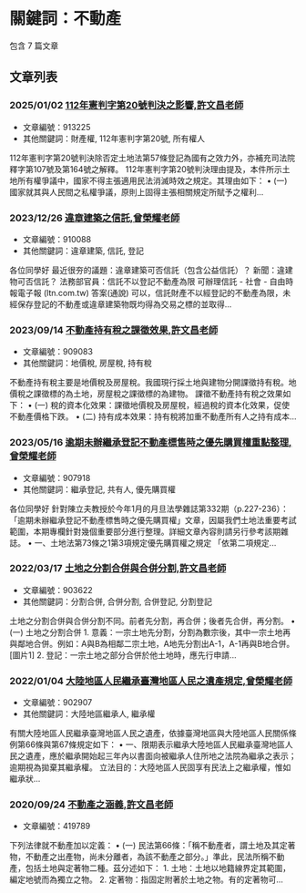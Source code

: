 # 關鍵詞：不動產

包含 7 篇文章

## 文章列表

### 2025/01/02 [112年憲判字第20號判決之影響,許文昌老師](../../articles/913225_112%E5%B9%B4%E6%86%B2%E5%88%A4%E5%AD%97%E7%AC%AC20%E8%99%9F%E5%88%A4%E6%B1%BA%E4%B9%8B%E5%BD%B1%E9%9F%BF%2C%E8%A8%B1%E6%96%87%E6%98%8C%E8%80%81%E5%B8%AB.md)
- 文章編號：913225
- 其他關鍵詞：財產權, 112年憲判字第20號, 所有權人

112年憲判字第20號判決除否定土地法第57條登記為國有之效力外，亦補充司法院釋字第107號及第164號之解釋。 112年憲判字第20號判決理由提及，本件所示土地所有權爭議中，國家不得主張適用民法消滅時效之規定。其理由如下： • (一) 國家就其與人民間之私權爭議，原則上固得主張相關規定所賦予之權利...

### 2023/12/26 [違章建築之信託,曾榮耀老師](../../articles/910088_%E9%81%95%E7%AB%A0%E5%BB%BA%E7%AF%89%E4%B9%8B%E4%BF%A1%E8%A8%97%2C%E6%9B%BE%E6%A6%AE%E8%80%80%E8%80%81%E5%B8%AB.md)
- 文章編號：910088
- 其他關鍵詞：違章建築, 信託, 登記

各位同學好 最近很夯的議題：違章建築可否信託（包含公益信託）？ 新聞：違建物可否信託？ 法務部官員：信託不以登記不動產為限 可辦理信託 - 社會 - 自由時報電子報 (ltn.com.tw) 答案(通說) 可以，信託財產不以經登記的不動產為限，未經保存登記的不動產或違章建築物既均得為交易之標的並取得...

### 2023/09/14 [不動產持有稅之課徵效果,許文昌老師](../../articles/909083_%E4%B8%8D%E5%8B%95%E7%94%A2%E6%8C%81%E6%9C%89%E7%A8%85%E4%B9%8B%E8%AA%B2%E5%BE%B5%E6%95%88%E6%9E%9C%2C%E8%A8%B1%E6%96%87%E6%98%8C%E8%80%81%E5%B8%AB.md)
- 文章編號：909083
- 其他關鍵詞：地價稅, 房屋稅, 持有稅

不動產持有稅主要是地價稅及房屋稅。我國現行採土地與建物分開課徵持有稅。地價稅之課徵標的為土地，房屋稅之課徵標的為建物。 課徵不動產持有稅之效果如下： • (一) 稅的資本化效果：課徵地價稅及房屋稅，經過稅的資本化效果，促使不動產價格下跌。 • (二) 持有成本效果：持有稅將加重不動產所有人之持有成本...

### 2023/05/16 [逾期未辦繼承登記不動產標售時之優先購買權重點整理,曾榮耀老師](../../articles/907918_%E9%80%BE%E6%9C%9F%E6%9C%AA%E8%BE%A6%E7%B9%BC%E6%89%BF%E7%99%BB%E8%A8%98%E4%B8%8D%E5%8B%95%E7%94%A2%E6%A8%99%E5%94%AE%E6%99%82%E4%B9%8B%E5%84%AA%E5%85%88%E8%B3%BC%E8%B2%B7%E6%AC%8A%E9%87%8D%E9%BB%9E%E6%95%B4%E7%90%86%2C%E6%9B%BE%E6%A6%AE%E8%80%80%E8%80%81%E5%B8%AB.md)
- 文章編號：907918
- 其他關鍵詞：繼承登記, 共有人, 優先購買權

各位同學好 針對陳立夫教授於今年1月的月旦法學雜誌第332期（p.227-236）：「逾期未辦繼承登記不動產標售時之優先購買權」文章，因屬我們土地法重要考試範圍，本期專欄針對幾個重要部分進行整理。詳細文章內容則請另行參考該期雜誌。 • 一、土地法第73條之1第3項規定優先購買權之規定 「依第二項規定...

### 2022/03/17 [土地之分割合併與合併分割,許文昌老師](../../articles/903622_%E5%9C%9F%E5%9C%B0%E4%B9%8B%E5%88%86%E5%89%B2%E5%90%88%E4%BD%B5%E8%88%87%E5%90%88%E4%BD%B5%E5%88%86%E5%89%B2%2C%E8%A8%B1%E6%96%87%E6%98%8C%E8%80%81%E5%B8%AB.md)
- 文章編號：903622
- 其他關鍵詞：分割合併, 合併分割, 合併登記, 分割登記

土地之分割合併與合併分割不同。前者先分割，再合併；後者先合併，再分割。 • (一) 土地之分割合併 1. 意義：一宗土地先分割，分割為數宗後，其中一宗土地再與鄰地合併。例如：A與B為相鄰二宗土地，A地先分割出A-1，A-1再與B地合併。[圖片1] 2. 登記：一宗土地之部分合併於他土地時，應先行申請...

### 2022/01/04 [大陸地區人民繼承臺灣地區人民之遺產規定,曾榮耀老師](../../articles/902907_%E5%A4%A7%E9%99%B8%E5%9C%B0%E5%8D%80%E4%BA%BA%E6%B0%91%E7%B9%BC%E6%89%BF%E8%87%BA%E7%81%A3%E5%9C%B0%E5%8D%80%E4%BA%BA%E6%B0%91%E4%B9%8B%E9%81%BA%E7%94%A2%E8%A6%8F%E5%AE%9A%2C%E6%9B%BE%E6%A6%AE%E8%80%80%E8%80%81%E5%B8%AB.md)
- 文章編號：902907
- 其他關鍵詞：大陸地區繼承人, 繼承權

有關大陸地區人民繼承臺灣地區人民之遺產，依據臺灣地區與大陸地區人民關係條例第66條與第67條規定如下： • 一、限期表示繼承大陸地區人民繼承臺灣地區人民之遺產，應於繼承開始起三年內以書面向被繼承人住所地之法院為繼承之表示；逾期視為拋棄其繼承權。 立法目的：大陸地區人民固享有民法上之繼承權，惟如繼承狀...

### 2020/09/24 [不動產之涵義,許文昌老師](../../articles/419789_%E4%B8%8D%E5%8B%95%E7%94%A2%E4%B9%8B%E6%B6%B5%E7%BE%A9%2C%E8%A8%B1%E6%96%87%E6%98%8C%E8%80%81%E5%B8%AB.md)
- 文章編號：419789

下列法律就不動產加以定義： • (一) 民法第66條：「稱不動產者，謂土地及其定著物，不動產之出產物，尚未分離者，為該不動產之部分。」準此，民法所稱不動產，包括土地與定著物二種。茲分述如下： 1. 土地：土地以地籍線界定其範圍，編定地號而為獨立之物。 2. 定著物：指固定附著於土地之物。有的定著物可...
